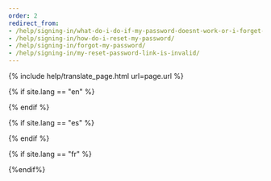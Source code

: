 ```yaml
---
order: 2
redirect_from:
- /help/signing-in/what-do-i-do-if-my-password-doesnt-work-or-i-forget-it/
- /help/signing-in/how-do-i-reset-my-password/
- /help/signing-in/forgot-my-password/
- /help/signing-in/my-reset-password-link-is-invalid/
---
```



{% include help/translate_page.html url=page.url %}

{% if site.lang == "en" %}
<div id="touchpoints_feedback"></div>
<script src="https://touchpoints-demo.app.cloud.gov/touchpoints/ad58fba7/js" async></script>
{% endif %}

{% if site.lang == "es" %}
<div id="touchpoints_feedback"></div>
<script src="https://touchpoints-demo.app.cloud.gov/touchpoints/dd0863f3/js" async></script>
{% endif %}

{% if site.lang == "fr" %}
<div id="touchpoints_feedback"></div>
<script src="https://touchpoints-demo.app.cloud.gov/touchpoints/0e46b25a/js" async></script>
{%endif%}